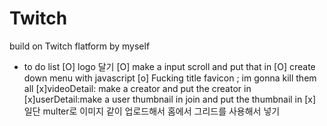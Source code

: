 # Twitch

build on Twitch flatform by myself

- to do list
  [O] logo 달기
  [O] make a input scroll and put that in
  [O] create down menu with javascript
  [o] Fucking title favicon ; im gonna kill them all
  [x]videoDetail: make a creator and put the creator in
  [x]userDetail:make a user thumbnail in join and put the thumbnail in
  [x] 일단 multer로 이미지 같이 업로드해서 홈에서 그리드를 사용해서 넣기 
